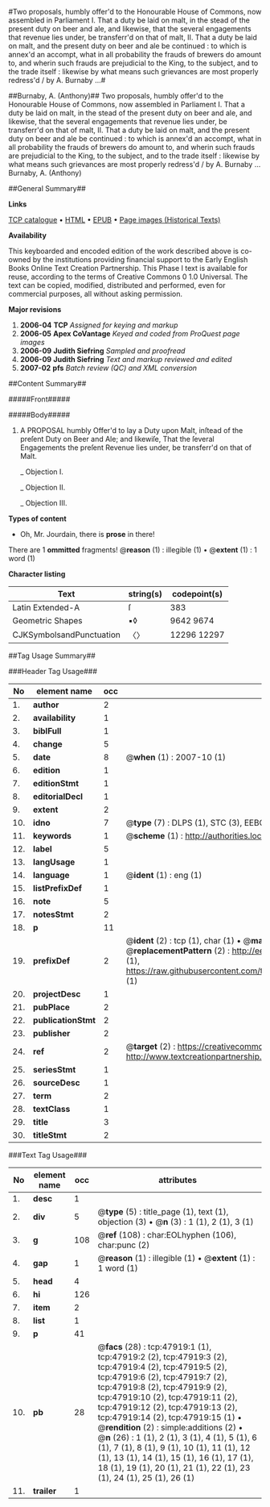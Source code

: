 #Two proposals, humbly offer'd to the Honourable House of Commons,  now assembled in Parliament I. That a duty be laid on malt, in the stead of the present duty on beer and ale, and likewise, that the several engagements that revenue lies under, be transferr'd on that of malt, II. That a duty be laid on malt, and the present duty on beer and ale be continued : to which is annex'd an accompt, what in all probability the frauds of brewers do amount to, and wherin such frauds are prejudicial to the King, to the subject, and to the trade itself : likewise by what means such grievances are most properly redress'd / by A. Burnaby ...#

##Burnaby, A. (Anthony)##
Two proposals, humbly offer'd to the Honourable House of Commons,  now assembled in Parliament I. That a duty be laid on malt, in the stead of the present duty on beer and ale, and likewise, that the several engagements that revenue lies under, be transferr'd on that of malt, II. That a duty be laid on malt, and the present duty on beer and ale be continued : to which is annex'd an accompt, what in all probability the frauds of brewers do amount to, and wherin such frauds are prejudicial to the King, to the subject, and to the trade itself : likewise by what means such grievances are most properly redress'd / by A. Burnaby ...
Burnaby, A. (Anthony)

##General Summary##

**Links**

[TCP catalogue](http://www.ota.ox.ac.uk/tcp/)  • 
[HTML](http://tei.it.ox.ac.uk/tcp/Texts-HTML/free/A30/A30311.html)  • 
[EPUB](http://tei.it.ox.ac.uk/tcp/Texts-EPUB/free/A30/A30311.epub) • 
[Page images (Historical Texts)](https://data.historicaltexts.jisc.ac.uk/view?pubId=eebo-11626000e&pageId=eebo-11626000e-47919-1)

**Availability**

This keyboarded and encoded edition of the
	       work described above is co-owned by the institutions
	       providing financial support to the Early English Books
	       Online Text Creation Partnership. This Phase I text is
	       available for reuse, according to the terms of Creative
	       Commons 0 1.0 Universal. The text can be copied,
	       modified, distributed and performed, even for
	       commercial purposes, all without asking permission.

**Major revisions**

1. __2006-04__ __TCP__ *Assigned for keying and markup*
1. __2006-05__ __Apex CoVantage__ *Keyed and coded from ProQuest page images*
1. __2006-09__ __Judith Siefring__ *Sampled and proofread*
1. __2006-09__ __Judith Siefring__ *Text and markup reviewed and edited*
1. __2007-02__ __pfs__ *Batch review (QC) and XML conversion*

##Content Summary##

#####Front#####

#####Body#####

1. A PROPOSAL humbly Offer'd to lay a Duty upon Malt, inſtead of the preſent Duty on Beer and Ale; and likewiſe, That the ſeveral Engagements the preſent Revenue lies under, be transferr'd on that of Malt.

    _ Objection I.

    _ Objection II.

    _ Objection III.

**Types of content**

  * Oh, Mr. Jourdain, there is **prose** in there!

There are 1 **ommitted** fragments! 
 @__reason__ (1) : illegible (1)  •  @__extent__ (1) : 1 word (1)

**Character listing**


|Text|string(s)|codepoint(s)|
|---|---|---|
|Latin Extended-A|ſ|383|
|Geometric Shapes|▪◊|9642 9674|
|CJKSymbolsandPunctuation|〈〉|12296 12297|

##Tag Usage Summary##

###Header Tag Usage###

|No|element name|occ|attributes|
|---|---|---|---|
|1.|__author__|2||
|2.|__availability__|1||
|3.|__biblFull__|1||
|4.|__change__|5||
|5.|__date__|8| @__when__ (1) : 2007-10 (1)|
|6.|__edition__|1||
|7.|__editionStmt__|1||
|8.|__editorialDecl__|1||
|9.|__extent__|2||
|10.|__idno__|7| @__type__ (7) : DLPS (1), STC (3), EEBO-CITATION (1), OCLC (1), VID (1)|
|11.|__keywords__|1| @__scheme__ (1) : http://authorities.loc.gov/ (1)|
|12.|__label__|5||
|13.|__langUsage__|1||
|14.|__language__|1| @__ident__ (1) : eng (1)|
|15.|__listPrefixDef__|1||
|16.|__note__|5||
|17.|__notesStmt__|2||
|18.|__p__|11||
|19.|__prefixDef__|2| @__ident__ (2) : tcp (1), char (1)  •  @__matchPattern__ (2) : ([0-9\-]+):([0-9IVX]+) (1), (.+) (1)  •  @__replacementPattern__ (2) : http://eebo.chadwyck.com/downloadtiff?vid=$1&page=$2 (1), https://raw.githubusercontent.com/textcreationpartnership/Texts/master/tcpchars.xml#$1 (1)|
|20.|__projectDesc__|1||
|21.|__pubPlace__|2||
|22.|__publicationStmt__|2||
|23.|__publisher__|2||
|24.|__ref__|2| @__target__ (2) : https://creativecommons.org/publicdomain/zero/1.0/ (1), http://www.textcreationpartnership.org/docs/. (1)|
|25.|__seriesStmt__|1||
|26.|__sourceDesc__|1||
|27.|__term__|2||
|28.|__textClass__|1||
|29.|__title__|3||
|30.|__titleStmt__|2||


###Text Tag Usage###

|No|element name|occ|attributes|
|---|---|---|---|
|1.|__desc__|1||
|2.|__div__|5| @__type__ (5) : title_page (1), text (1), objection (3)  •  @__n__ (3) : 1 (1), 2 (1), 3 (1)|
|3.|__g__|108| @__ref__ (108) : char:EOLhyphen (106), char:punc (2)|
|4.|__gap__|1| @__reason__ (1) : illegible (1)  •  @__extent__ (1) : 1 word (1)|
|5.|__head__|4||
|6.|__hi__|126||
|7.|__item__|2||
|8.|__list__|1||
|9.|__p__|41||
|10.|__pb__|28| @__facs__ (28) : tcp:47919:1 (1), tcp:47919:2 (2), tcp:47919:3 (2), tcp:47919:4 (2), tcp:47919:5 (2), tcp:47919:6 (2), tcp:47919:7 (2), tcp:47919:8 (2), tcp:47919:9 (2), tcp:47919:10 (2), tcp:47919:11 (2), tcp:47919:12 (2), tcp:47919:13 (2), tcp:47919:14 (2), tcp:47919:15 (1)  •  @__rendition__ (2) : simple:additions (2)  •  @__n__ (26) : 1 (1), 2 (1), 3 (1), 4 (1), 5 (1), 6 (1), 7 (1), 8 (1), 9 (1), 10 (1), 11 (1), 12 (1), 13 (1), 14 (1), 15 (1), 16 (1), 17 (1), 18 (1), 19 (1), 20 (1), 21 (1), 22 (1), 23 (1), 24 (1), 25 (1), 26 (1)|
|11.|__trailer__|1||
